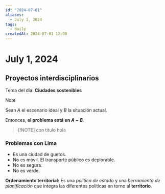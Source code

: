 ```yaml
---
id: "2024-07-01"
aliases:
  - July 1, 2024
tags:
  - daily
createdAt: 2024-07-01 12:00
---
```


# July 1, 2024

## Proyectos interdisciplinarios

Tema del día: **Ciudades sostenibles**

> [!NOTE]
> Sean $A$ el escenario ideal y $B$ la situación actual.
> 
> Entonces, **el problema está en $A - B$**.

> [!NOTE] con titulo
> hola

### Problemas con Lima

- Es una ciudad de guetos.
- No es móvil. El transporte público es deplorable.
- No es segura.
- No es verde.

**Ordenamiento territorial:** Es una *política de estado* y una *herramienta de planificación* que integra las diferentes políticas en torno al **territorio**.
